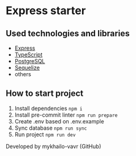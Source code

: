 # Express starter

## Used technologies and libraries

- [Express](https://expressjs.com/)
- [TypeScript](https://www.typescriptlang.org/)
- [PostgreSQL](https://www.postgresql.org/)
- [Sequelize](https://sequelize.org/)
- others

## How to start project

1. Install dependencies
   `npm i`
2. Install pre-commit linter
   `npm run prepare`
3. Create .env based on .env.example
4. Sync database
   `npm run sync`
5. Run project
   `npm run dev`

Developed by mykhailo-vavr (GitHub)
